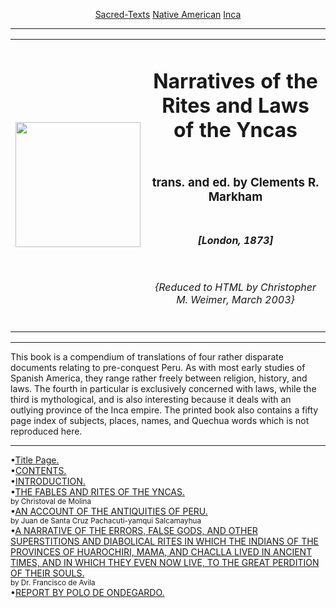 <body><p align="center"><a href="../../../index.htm">Sacred-Texts</a> <a href="../../index.htm">Native American</a> <a href="../index.htm">Inca</a></p>
 
 <hr>
 
 <table>
 
 <tr><td rowspan="4"><img src="p084-1.jpg" height="200"></td>
 
 <td><h1 align="center">Narratives of the Rites and Laws of the Yncas</h1></td></tr>
 
 <tr><td><h3 align="center">trans. and ed. by Clements R. Markham</h3></td></tr>
 
 <tr><td><h5 align="center">[London, 1873]</h5></td></tr>
 
 <tr><td><h6 align="center">{Reduced to HTML by Christopher M. Weimer, March 2003}</h6></td></tr>
 
 </table>
 
 <hr>
 
 <p>This book is a compendium of translations of four rather disparate documents relating to pre-conquest Peru. As with most early studies of Spanish America, they range rather freely between religion, history, and laws. The fourth in particular is exclusively concerned with laws, while the third is mythological, and is also interesting because it deals with an outlying province of the Inca empire. The printed book also contains a fifty page index of subjects, places, names, and Quechua words which is not reproduced here.</p>
 
 <hr>
 
 •<a href="rly00.htm">Title Page.</a><br>
 •<a href="rly01.htm">CONTENTS.</a><br>
 •<a href="rly02.htm">INTRODUCTION.</a><br>
 •<a href="rly1.htm">THE FABLES AND RITES OF THE YNCAS.</a><small><br>
 by Christoval de Molina</small><br>
 •<a href="rly2.htm">AN ACCOUNT OF THE ANTIQUITIES OF PERU.</a><small><br>
 by Juan de Santa Cruz Pachacuti-yamqui Salcamayhua</small><br>
 •<a href="rly3.htm">A NARRATIVE OF THE ERRORS, FALSE GODS, AND OTHER SUPERSTITIONS AND DIABOLICAL RITES IN WHICH THE INDIANS OF THE PROVINCES OF HUAROCHIRI, MAMA, AND CHACLLA LIVED IN ANCIENT TIMES, AND IN WHICH THEY EVEN NOW LIVE, TO THE GREAT PERDITION OF THEIR SOULS.</a><small><br>
 by Dr. Francisco de Avila</small><br>
 •<a href="rly4.htm">REPORT BY POLO DE ONDEGARDO.</a><br>
 
 </body>